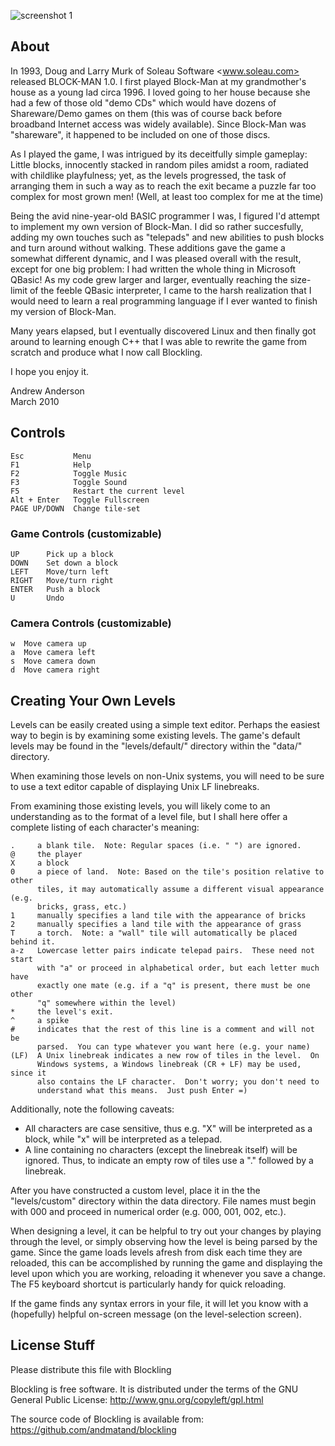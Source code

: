 ![screenshot 1](http://www.billamonster.com/blockling/screenshots/1.png "A wild blockling carries a block on its head")


## About
In 1993, Doug and Larry Murk of Soleau Software <www.soleau.com> released
BLOCK-MAN 1.0.  I first played Block-Man at my grandmother's house as a young
lad circa 1996.  I loved going to her house because she had a few of those old
"demo CDs" which would have dozens of Shareware/Demo games on them (this was of
course back before broadband Internet access was widely available).  Since
Block-Man was "shareware", it happened to be included on one of those discs.

As I played the game, I was intrigued by its deceitfully simple gameplay:
Little blocks, innocently stacked in random piles amidst a room, radiated with
childlike playfulness; yet, as the levels progressed, the task of arranging
them in such a way as to reach the exit became a puzzle far too complex for
most grown men!  (Well, at least too complex for me at the time)

Being the avid nine-year-old BASIC programmer I was, I figured I'd attempt to
implement my own version of Block-Man.  I did so rather succesfully, adding my
own touches such as "telepads" and new abilities to push blocks and turn around
without walking.  These additions gave the game a somewhat different dynamic,
and I was pleased overall with the result, except for one big problem:  I had
written the whole thing in Microsoft QBasic!  As my code grew larger and
larger, eventually reaching the size-limit of the feeble QBasic interpreter, I
came to the harsh realization that I would need to learn a real programming
language if I ever wanted to finish my version of Block-Man.

Many years elapsed, but I eventually discovered Linux and then finally got
around to learning enough C++ that I was able to rewrite the game from scratch
and produce what I now call Blockling.

I hope you enjoy it.

Andrew Anderson  
March 2010


## Controls
    Esc           Menu
    F1            Help
    F2            Toggle Music
    F3            Toggle Sound
    F5            Restart the current level
    Alt + Enter   Toggle Fullscreen
    PAGE UP/DOWN  Change tile-set

### Game Controls (customizable)
    UP      Pick up a block
    DOWN    Set down a block
    LEFT    Move/turn left
    RIGHT   Move/turn right
    ENTER   Push a block
    U       Undo

### Camera Controls (customizable)
    w  Move camera up
    a  Move camera left
    s  Move camera down
    d  Move camera right


## Creating Your Own Levels
Levels can be easily created using a simple text editor.  Perhaps the easiest
way to begin is by examining some existing levels.  The game's default levels
may be found in the "levels/default/" directory within the "data/" directory.

When examining those levels on non-Unix systems, you will need to be sure to
use a text editor capable of displaying Unix LF linebreaks.

From examining those existing levels, you will likely come to an understanding
as to the format of a level file, but I shall here offer a complete listing of
each character's meaning:

    .     a blank tile.  Note: Regular spaces (i.e. " ") are ignored.
    @     the player
    X     a block
    0     a piece of land.  Note: Based on the tile's position relative to other
          tiles, it may automatically assume a different visual appearance (e.g.
          bricks, grass, etc.)
    1     manually specifies a land tile with the appearance of bricks
    2     manually specifies a land tile with the appearance of grass
    T     a torch.  Note: a "wall" tile will automatically be placed behind it.
    a-z   Lowercase letter pairs indicate telepad pairs.  These need not start
          with "a" or proceed in alphabetical order, but each letter much have
          exactly one mate (e.g. if a "q" is present, there must be one other
          "q" somewhere within the level)
    *     the level's exit.
    ^     a spike
    #     indicates that the rest of this line is a comment and will not be
          parsed.  You can type whatever you want here (e.g. your name)
    (LF)  A Unix linebreak indicates a new row of tiles in the level.  On 
          Windows systems, a Windows linebreak (CR + LF) may be used, since it
          also contains the LF character.  Don't worry; you don't need to
          understand what this means.  Just push Enter =)

Additionally, note the following caveats:

- All characters are case sensitive, thus e.g. "X" will be interpreted as a
  block, while "x" will be interpreted as a telepad.
- A line containing no characters (except the linebreak itself) will be
  ignored.  Thus, to indicate an empty row of tiles use a "." followed by a
  linebreak.

After you have constructed a custom level, place it in the the "levels/custom"
directory within the data directory.  File names must begin with 000 and
proceed in numerical order (e.g. 000, 001, 002, etc.).

When designing a level, it can be helpful to try out your changes by playing
through the level, or simply observing how the level is being parsed by the
game.  Since the game loads levels afresh from disk each time they are
reloaded, this can be accomplished by running the game and displaying the level
upon which you are working, reloading it whenever you save a change.  The F5
keyboard shortcut is particularly handy for quick reloading.

If the game finds any syntax errors in your file, it will let you know with a
(hopefully) helpful on-screen message (on the level-selection screen).


## License Stuff
Please distribute this file with Blockling

Blockling is free software.  It is distributed under the terms of the GNU
General Public License:  http://www.gnu.org/copyleft/gpl.html

The source code of Blockling is available from:
https://github.com/andmatand/blockling
